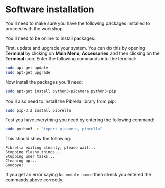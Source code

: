 # Software installation

You'll need to make sure you have the following packages installed to proceed with the workshop.

You'll need to be online to install packages.

First, update and upgrade your system. You can do this by opening **Terminal** by clicking on **Main Menu**, **Accessories** and then clicking on the **Terminal** icon. Enter the following commands into the terminal:

```bash
sudo apt-get update
sudo apt-get upgrade
```

Now install the packages you'll need:

```bash
sudo apt-get install python3-picamera python3-pip
```

You'll also need to install the Pibrella library from pip:

```bash
sudo pip-3.2 install pibrella
```

Test you have everything you need by entering the following command:

```bash
sudo python3 -c "import picamera, pibrella"
```

This should show the following:

```
Pibrella exiting cleanly, please wait...
Stopping flashy things...
Stopping user tasks...
Cleaning up...
Goodbye!
```

If you get an error saying `No module named` then check you entered the commands above correctly.
